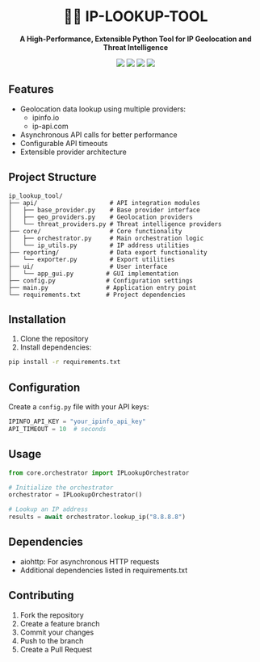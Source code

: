 <h1 align="center">🕵️‍♂️ IP-LOOKUP-TOOL</h1>
<p align="center"><strong>A High-Performance, Extensible Python Tool for IP Geolocation and Threat Intelligence</strong></p>

<p align="center">
  <img src="https://img.shields.io/github/last-commit/Smmedy06/ip-lookup-tool?style=flat&logo=git" />
  <img src="https://img.shields.io/badge/Python-100%25-blue?logo=python" />
  <img src="https://img.shields.io/badge/license-MIT-green" />
  <img src="https://img.shields.io/github/languages/count/Smmedy06/ip-lookup-tool" />
</p>

## Features

- Geolocation data lookup using multiple providers:
  - ipinfo.io
  - ip-api.com
- Asynchronous API calls for better performance
- Configurable API timeouts
- Extensible provider architecture

## Project Structure

```
ip_lookup_tool/
├── api/                    # API integration modules
│   ├── base_provider.py    # Base provider interface
│   ├── geo_providers.py    # Geolocation providers
│   └── threat_providers.py # Threat intelligence providers
├── core/                   # Core functionality
│   ├── orchestrator.py     # Main orchestration logic
│   └── ip_utils.py         # IP address utilities
├── reporting/              # Data export functionality
│   └── exporter.py         # Export utilities
├── ui/                     # User interface
│   └── app_gui.py         # GUI implementation
├── config.py              # Configuration settings
├── main.py                # Application entry point
└── requirements.txt       # Project dependencies
```

## Installation

1. Clone the repository
2. Install dependencies:
```bash
pip install -r requirements.txt
```

## Configuration

Create a `config.py` file with your API keys:
```python
IPINFO_API_KEY = "your_ipinfo_api_key"
API_TIMEOUT = 10  # seconds
```

## Usage

```python
from core.orchestrator import IPLookupOrchestrator

# Initialize the orchestrator
orchestrator = IPLookupOrchestrator()

# Lookup an IP address
results = await orchestrator.lookup_ip("8.8.8.8")
```

## Dependencies

- aiohttp: For asynchronous HTTP requests
- Additional dependencies listed in requirements.txt

## Contributing

1. Fork the repository
2. Create a feature branch
3. Commit your changes
4. Push to the branch
5. Create a Pull Request 
